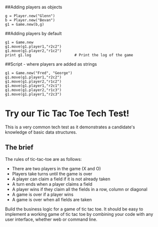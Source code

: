 
##Adding players as objects  
```
g = Player.new("Glenn")  
b = Player.new("Bevan")  
g1 = Game.new(b,g)
```

##Adding players by default
```
g1 = Game.new  
g1.move(g1.player1,"r2c2")  
g1.move(g1.player2,"r1c2")  
print g1.log                    # Print the log of the game  
```


##Script - where players are added as strings  
```
g1 = Game.new("Fred", "George")  
g1.move(g1.player1,"r2c2")  
g1.move(g1.player2,"r1c2")  
g1.move(g1.player1,"r2c1")  
g1.move(g1.player2,"r1c3")  
g1.move(g1.player1,"r2c3")  
```





# Try our Tic Tac Toe Tech Test!

This is a very common tech test as it demonstrates a candidate's knowledge of basic data structures.

## The brief

The rules of tic-tac-toe are as follows:

* There are two players in the game (X and O)
* Players take turns until the game is over
* A player can claim a field if it is not already taken
* A turn ends when a player claims a field
* A player wins if they claim all the fields in a row, column or diagonal
* A game is over if a player wins
* A game is over when all fields are taken

Build the business logic for a game of tic tac toe. It should be easy to implement a working game of tic tac toe by combining your code with any user interface, whether web or command line.
